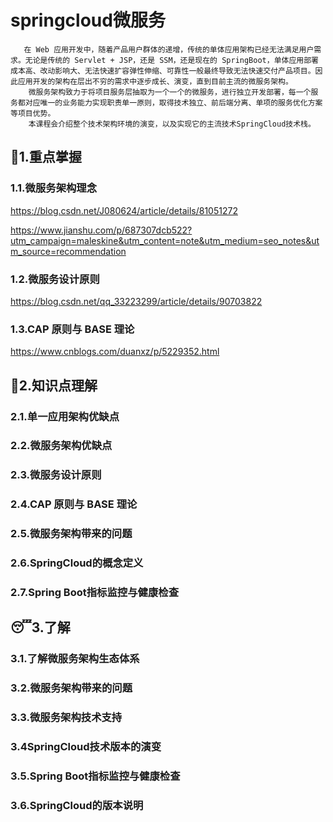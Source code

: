 # springcloud微服务

       在 Web 应用开发中，随着产品用户群体的递增，传统的单体应用架构已经无法满足用户需求。无论是传统的 Servlet + JSP，还是 SSM，还是现在的 SpringBoot，单体应用部署成本高、改动影响大、无法快速扩容弹性伸缩、可靠性一般最终导致无法快速交付产品项目。因此应用开发的架构在层出不穷的需求中逐步成长、演变，直到目前主流的微服务架构。
        微服务架构致力于将项目服务层抽取为一个一个的微服务，进行独立开发部署，每一个服务都对应唯一的业务能力实现职责单一原则，取得技术独立、前后端分离、单项的服务优化方案等项目优势。
        本课程会介绍整个技术架构环境的演变，以及实现它的主流技术SpringCloud技术栈。

## 🤑1.重点掌握

### 1.1.微服务架构理念

https://blog.csdn.net/J080624/article/details/81051272

https://www.jianshu.com/p/687307dcb522?utm_campaign=maleskine&utm_content=note&utm_medium=seo_notes&utm_source=recommendation



### 1.2.微服务设计原则

https://blog.csdn.net/qq_33223299/article/details/90703822



### 1.3.CAP 原则与 BASE 理论

https://www.cnblogs.com/duanxz/p/5229352.html



## 🤩2.知识点理解

### 2.1.单一应用架构优缺点

### 2.2.微服务架构优缺点

### 2.3.微服务设计原则

### 2.4.CAP 原则与 BASE 理论

### 2.5.微服务架构带来的问题

### 2.6.SpringCloud的概念定义

### 2.7.Spring Boot指标监控与健康检查



## 😴3.了解

### 3.1.了解微服务架构生态体系

### 3.2.微服务架构带来的问题

### 3.3.微服务架构技术支持

### 3.4SpringCloud技术版本的演变

### 3.5.Spring Boot指标监控与健康检查

### 3.6.SpringCloud的版本说明

